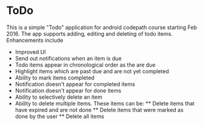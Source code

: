 # ToDo

This is a simple "Todo" application for android codepath course starting Feb 2016. The app supports adding, editing and deleting of todo items. Enhancements include

 * Improved UI
 * Send out notifications when an item is due
 * Todo items appear in chronological order as the are due
 * Highlight items which are past due and are not yet completed
 * Ability to mark items completed
 * Notification doesn't appear for completed items
 * Notification doesn't appear for done items
 * Ability to selectively delete an item
 * Ability to delete multiple items. These items can be:
 ** Delete items that have expired and are not done
 ** Delete items that were marked as done by the user
 ** Delete all items
